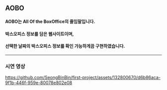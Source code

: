 ﻿## AOBO

#### AOBO는 All Of the BoxOffice의 줄임말입니다.

#### 박스오피스 정보를 담은 웹사이트이며,

#### 선택한 날짜의 박스오피스 정보를 확인 가능하게끔 구현하였습니다.


----

### 시연 영상

https://github.com/SeongBinBin/first-project/assets/132800670/d6b86aca-9f1b-446f-959e-80078e802e08

